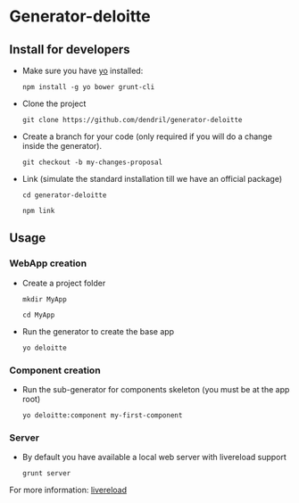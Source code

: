 # Generator-deloitte

## Install for developers

- Make sure you have [yo](https://github.com/yeoman/yo) installed:

    `npm install -g yo bower grunt-cli`

- Clone the project

    `git clone https://github.com/dendril/generator-deloitte`

- Create a branch for your code (only required if you will do a change inside
  the generator).

    `git checkout -b my-changes-proposal`

- Link (simulate the standard installation till we have an official package)

    `cd generator-deloitte`

    `npm link`

## Usage

### WebApp creation

- Create a project folder

    `mkdir MyApp`

    `cd MyApp`

- Run the generator to create the base app

    `yo deloitte`

### Component creation

- Run the sub-generator for components skeleton (you must be at the app root)

    `yo deloitte:component my-first-component`

### Server

- By default you have available a local web server with livereload support

    `grunt server`

For more information: [livereload](docs/0006-livereload.md)
